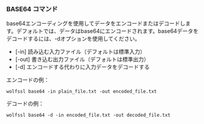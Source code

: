 ### BASE64 コマンド

base64エンコーディングを使用してデータをエンコードまたはデコードします。デフォルトでは、データはbase64にエンコードされます。base64データをデコードするには、-dオプションを使用してください。

- [-in] 読み込む入力ファイル（デフォルトは標準入力）
- [-out] 書き込む出力ファイル（デフォルトは標準出力）
- [-d] エンコードする代わりに入力データをデコードする

エンコードの例：

```
wolfssl base64 -in plain_file.txt -out encoded_file.txt
```

デコードの例：

```
wolfssl base64 -d -in encoded_file.txt -out decoded_file.txt
```
